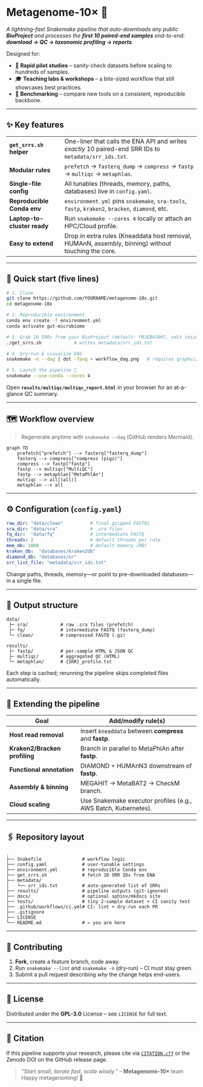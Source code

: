 # Metagenome-10× 🚀  
*A lightning-fast Snakemake pipeline that auto-downloads any public **BioProject** and processes the **first 10 paired-end samples** end-to-end: **download → QC → taxonomic profiling → reports**.*

Designed for:

* 🔬 **Rapid pilot studies** – sanity-check datasets before scaling to hundreds of samples.  
* 🎓 **Teaching labs & workshops** – a bite-sized workflow that still showcases best practices.  
* 🧪 **Benchmarking** – compare new tools on a consistent, reproducible backbone.

---

## ✨ Key features

|  |  |
| --- | --- |
| **`get_srrs.sh` helper** | One-liner that calls the ENA API and writes *exactly* 10 paired-end SRR IDs to `metadata/srr_ids.txt`. |
| **Modular rules** | `prefetch` → `fasterq_dump` → `compress` → `fastp` → `multiqc` → `metaphlan`. |
| **Single-file config** | All tunables (threads, memory, paths, databases) live in `config.yaml`. |
| **Reproducible Conda env** | `environment.yml` pins `snakemake`, `sra-tools`, `fastp`, `kraken2`, `bracken`, `diamond`, etc. |
| **Laptop-to-cluster ready** | Run `snakemake --cores 4` locally or attach an HPC/Cloud profile. |
| **Easy to extend** | Drop in extra rules (Kneaddata host removal, HUMAnN, assembly, binning) without touching the core. |

---

## 🚀 Quick start (five lines)

```bash
# 1. Clone
git clone https://github.com/YOURNAME/metagenome-10x.git
cd metagenome-10x

# 2. Reproducible environment
conda env create -f environment.yml
conda activate gut-microbiome

# 3. Grab 10 SRRs from your BioProject (default: PRJEB43097, edit inside get_srrs.sh)
./get_srrs.sh            # writes metadata/srr_ids.txt

# 4. Dry-run & visualize DAG
snakemake -n --dag | dot -Tpng > workflow_dag.png   # requires graphviz

# 5. Launch the pipeline 🚀
snakemake --use-conda --cores 4
````

Open **`results/multiqc/multiqc_report.html`** in your browser for an at-a-glance QC summary.

---

## 🗺️ Workflow overview

> Regenerate anytime with `snakemake --dag` (GitHub renders Mermaid).

```mermaid
graph TD
    prefetch["prefetch"] --> fasterq["fasterq_dump"]
    fasterq --> compress["compress (pigz)"]
    compress --> fastp["fastp"]
    fastp --> multiqc["MultiQC"]
    fastp --> metaphlan["MetaPhlAn"]
    multiqc --> all[(all)]
    metaphlan --> all
```

---

## ⚙️ Configuration (`config.yaml`)

```yaml
raw_dir: "data/clean"          # final gzipped FASTQs
sra_dir: "data/sra"            # .sra files
fq_dir:  "data/fq"             # intermediate FASTQ
threads: 2                     # default threads per rule
mem_mb: 1000                   # default memory (MB)
kraken_db:  "databases/kraken2db"
diamond_db: "databases/nr"
srr_list_file: "metadata/srr_ids.txt"
```

Change paths, threads, memory—or point to pre-downloaded databases—in a single file.

---

## 📂 Output structure

```
data/
 ├─ sra/            # raw .sra files (prefetch)
 ├─ fq/             # intermediate FASTQ (fasterq_dump)
 └─ clean/          # compressed FASTQ (.gz)

results/
 ├─ fastp/          # per-sample HTML & JSON QC
 ├─ multiqc/        # aggregated QC (HTML)
 └─ metaphlan/      # {SRR}_profile.txt
```

Each step is cached; rerunning the pipeline skips completed files automatically.

---

## 🔧 Extending the pipeline

| Goal                          | Add/modify rule(s)                                             |
| ----------------------------- | -------------------------------------------------------------- |
| **Host read removal**         | Insert `kneaddata` between **compress** and **fastp**.         |
| **Kraken2/Bracken profiling** | Branch in parallel to MetaPhlAn after **fastp**.               |
| **Functional annotation**     | DIAMOND + HUMAnN3 downstream of **fastp**.                     |
| **Assembly & binning**        | MEGAHIT → MetaBAT2 → CheckM branch.                            |
| **Cloud scaling**             | Use Snakemake executor profiles (e.g., AWS Batch, Kubernetes). |

---

## 🖇️ Repository layout

```
.
├── Snakefile               # workflow logic
├── config.yaml             # user-tunable settings
├── environment.yml         # reproducible Conda env
├── get_srrs.sh             # fetch 10 SRR IDs from ENA
├── metadata/
│   └── srr_ids.txt         # auto-generated list of SRRs
├── results/                # pipeline outputs (git-ignored)
├── docs/                   # optional sphinx/mkdocs site
├── tests/                  # tiny 2-sample dataset + CI sanity test
├── .github/workflows/ci.yml# CI: lint + dry-run each PR
├── .gitignore
├── LICENSE
└── README.md               # ← you are here
```

---

## 🤝 Contributing

1. **Fork**, create a feature branch, code away.
2. Run `snakemake --lint` and `snakemake -n` (dry-run) – CI must stay green.
3. Submit a pull request describing *why* the change helps end-users.

---

## 📜 License

Distributed under the **GPL-3.0** License – see `LICENSE` for full text.

---

## 📖 Citation

If this pipeline supports your research, please cite via [`CITATION.cff`](CITATION.cff) or the Zenodo DOI on the GitHub release page.

> *“Start small, iterate fast, scale wisely.”* – **Metagenome-10×** team
> Happy metagenoming! 🎉




